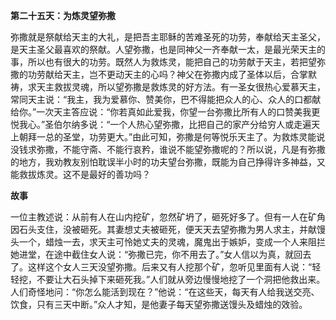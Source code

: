**第二十五天：为炼灵望弥撒**

弥撒就是祭献给天主的大礼，是把吾主耶稣的苦难圣死的功劳，奉献给天主圣父，是天主圣父最喜欢的祭献。人望弥撒，也是同神父一齐奉献一太，是最光荣天主的事，所以也有很大的功劳。既然人为救炼灵，能把自己的功劳献于天主，若把望弥撒的功劳献给天主，岂不更动天主的心吗？神父在弥撒内成了圣体以后，合掌默祷，求天主救拔灵魂，所以望弥撒是救炼灵的好方法。有一圣女很热心爱慕天主，常同天主说：“我主，我为爱慕你、赞美你，巴不得能把众人的心、众人的口都献给你。”一次天主答应说：“你若真如此爱我，你望一台弥撒比所有人的口赞美我更悦我心。”圣伯尔纳多说：“一个人热心望弥撒，比把自己的家产分给穷人或走遍天上朝拜一总的圣堂，功劳更大。”由此可知，弥撒是何等悦乐天主了。为救炼灵能说没钱求弥撒，不能守斋、不能行哀矜，谁说不能望弥撒呢的？所以说，凡是有弥撒的地方，我劝教友别怕耽误半小时的功夫望台弥撒，既能为自己挣得许多神益，又能救拔炼灵。这不是最好的善功吗？

**故事**

一位主教述说：从前有人在山内挖矿，忽然矿坍了，砸死好多了。但有一人在矿角因石头支住，没被砸死。其妻想丈夫被砸死，便天天去望弥撒为男人求主，并献馒头一个，蜡烛一去，求天主可怜她丈夫的灵魂，魔鬼出于嫉妒，变成一个人来阻拦她进堂，在途中截住女人说：“弥撒已完，你不用去了。”女人信以为真，就回去了。这样这个女人三天没望弥撒。后来又有人挖那个矿，忽听见里面有人说：“轻轻挖，不要让大石头掉下来砸死我。”人们就从旁边慢慢地挖了一个洞把他救出来。人们奇怪地问：“你怎么能活到现在？”他说：“在这些天，每天有人给我送交亮、饮食，只有三天中断。”众人才知，是他妻子每天望弥撒送馒头及蜡烛的效验。